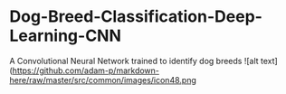 # Dog-Breed-Classification-Deep-Learning-CNN
A Convolutional Neural Network trained to identify dog breeds
![alt text](https://github.com/adam-p/markdown-here/raw/master/src/common/images/icon48.png
